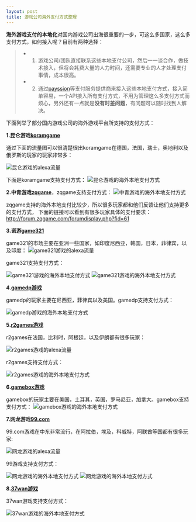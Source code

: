 ```yaml
---
layout: post
title: 游戏公司海外支付方式整理
---
```


**海外游戏支付的本地化**对国内游戏公司出海很重要的一步，可这么多国家，这么多支付方式，如何接入呢？目前有两种选择：
> -  1. 游戏公司/团队直接联系这些本地支付公司，然后一一谈合作，做技术接入，但将会耗费大量的人力时间，还需要专业的人才处理支付事情，成本很高。
> -  2. 通过[payssion](http://www.payssion.com "海外本地支付")等支付服务提供商来接入这些本地支付方式，接入简单容易，一个API接入所有支付方式，不用为管理这么多支付方式而烦心，另外还有一点就是**没有时差问题**，有问题可以随时找到人解决。

下面列举了部分国内游戏公司的海外游戏平台所支持的支付方式：

**1.昆仑游戏[koramgame](http://www.koramgame.com)**

通过下面的流量图可以很清楚很出koramgame在德国，法国，瑞士，奥地利以及俄罗斯的玩家的玩家非常多：

![昆仑游戏的alexa流量](/images/alexa_koramgame.png)

下面是koramgame支持支付方式：
![昆仑游戏的海外本地支付方式](/images/koramgame.png)

**2.中青游戏[zqgame](http://www.zqgame.com)**，zqgame支持支付方式：
![中青游戏的海外本地支付方式](/images/zqgame.png)

zqgame支持的海外本地支付比较少，所以很多玩家都和他们反馈让他们支持更多的支付方式，
下面的链接可以看到有很多玩家具体的支付要求：
http://forum.zqgame.com/forumdisplay.php?fid=61

**3.诺游[game321](http://www.game321.com)**

game321的市场主要在亚洲一些国家，如印度尼西亚，韩国，日本，菲律宾，以及印度：
![game321游戏的alexa流量](/images/alexa_game321.png)

game321支持支付方式：

![game321游戏的海外本地支付方式](/images/game321.png)
![game321游戏的海外本地支付方式](/images/game321_2.png)

**4.[gamedp游戏](http://www.gamedp.com)**

gamedp的玩家主要在尼西亚，菲律宾以及美国。gamedp支持支付方式：

![gamedp游戏的海外本地支付方式](/images/gamedp.png)

**5.[r2games游戏](http://www.r2games.com)**

r2games在法国，比利时，阿根廷，以及伊朗都有很多玩家：

![r2games游戏的alexa流量](/images/alexa_r2games.png)

r2games支持支付方式：

![r2games游戏的海外本地支付方式](/images/r2game.png)

**6.[gamebox游戏](http://www.gamebox.com)**

gamebox的玩家主要在美国，土耳其，英国，罗马尼亚，加拿大。gamebox支持支付方式：
![gamebox游戏的海外本地支付方式](/images/gamebox.png)

**7.网龙游戏[99.com](http://www.99.com)**

99.com游戏在中东非常流行，在阿拉伯，埃及，科威特，阿联酋等国都有很多玩家:

![网龙游戏的alexa流量](/images/alexa_99.png)

99游戏支持支付方式：

![网龙游戏的海外本地支付方式](/images/99_1.png)
![网龙游戏的海外本地支付方式](/images/99_2.png)

**8.[37wan游戏](http://en.37.com)**

37wan游戏支持支付方式：

![37wan游戏的海外本地支付方式](/images/37wan.png)

